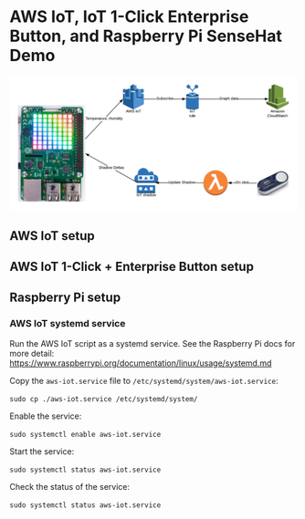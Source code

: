 # AWS IoT, IoT 1-Click Enterprise Button, and Raspberry Pi SenseHat Demo

![AWS IoT, IoT 1-Click Enterprise Button, and Raspberry Pi SenseHat Demo architecture](architecture.png "AWS IoT, IoT 1-Click Enterprise Button, and Raspberry Pi SenseHat Demo architecture")

## AWS IoT setup

## AWS IoT 1-Click + Enterprise Button setup

## Raspberry Pi setup

### AWS IoT systemd service

Run the AWS IoT script as a systemd service. See the Raspberry Pi docs for more detail: https://www.raspberrypi.org/documentation/linux/usage/systemd.md

Copy the `aws-iot.service` file to `/etc/systemd/system/aws-iot.service`:

`sudo cp ./aws-iot.service /etc/systemd/system/`

Enable the service:

`sudo systemctl enable aws-iot.service`

Start the service:

`sudo systemctl status aws-iot.service`

Check the status of the service:

`sudo systemctl status aws-iot.service`
